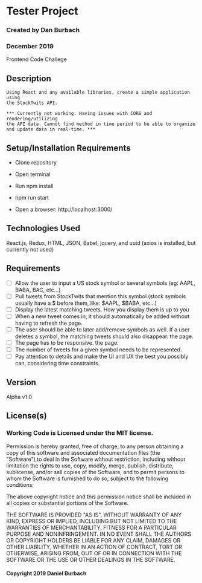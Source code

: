 # Tester Project

### __Created by Dan Burbach__
### __December  2019__

Frontend Code Challege

## __Description__
```
Using React and any available libraries, create a simple application using 
the StockTwits API.

*** Currently not working. Having issues with CORS and rendering/utilizing 
the API data. Cannot find method in time period to be able to organize 
and update data in real-time. ***
```
## __Setup/Installation Requirements__

  * Clone repository

  * Open terminal

  * Run npm install

  * npm run start

  * Open a browser: http://localhost:3000/

## __Technologies Used__

  React.js, Redux, HTML, JSON, Babel, jquery, and uuid (axios is installed, but currently not used)

## __Requirements__

  - [ ] Allow the user to input a US stock symbol or several symbols (eg: AAPL, BABA, BAC,
etc…)
  - [ ] Pull tweets from StockTwits that mention this symbol (stock symbols usually have a $
before them, like: $AAPL, $BABA, etc…)
  - [ ] Display the latest matching tweets. How you display them is up to you
  - [ ] When a new tweet comes in, it should automatically be added without having to refresh the page.
  - [ ] The user should be able to later add/remove symbols as well. If a user deletes a symbol, the matching tweets should also disappear.
the page.
  - [ ] The page has to be responsive.
the page.
  - [ ] The number of tweets for a given symbol needs to be represented.
  - [ ] Pay attention to details and make the UI and UX the best you
possibly can, considering time constraints.

## __Version__

Alpha v1.0

## License(s)
### Working Code is Licensed under the MIT license.

Permission is hereby granted, free of charge, to any person obtaining a copy of this software and associated documentation files (the "Software"),to deal in the Software without restriction, including without limitation the rights to use, copy, modify, merge, publish, distribute, sublicense,
and/or sell copies of the Software, and to permit persons to whom the Software is furnished to do so, subject to the following conditions:

The above copyright notice and this permission notice shall be included in all copies or substantial portions of the Software.

THE SOFTWARE IS PROVIDED "AS IS", WITHOUT WARRANTY OF ANY KIND, EXPRESS OR IMPLIED, INCLUDING BUT NOT LIMITED TO THE WARRANTIES OF MERCHANTABILITY,
FITNESS FOR A PARTICULAR PURPOSE AND NONINFRINGEMENT. IN NO EVENT SHALL THE AUTHORS OR COPYRIGHT HOLDERS BE LIABLE FOR ANY CLAIM, DAMAGES OR OTHER LIABILITY,
WHETHER IN AN ACTION OF CONTRACT, TORT OR OTHERWISE, ARISING FROM, OUT OF OR IN CONNECTION WITH THE SOFTWARE OR THE USE OR OTHER DEALINGS IN THE SOFTWARE.

#### Copyright 2019 Daniel Burbach